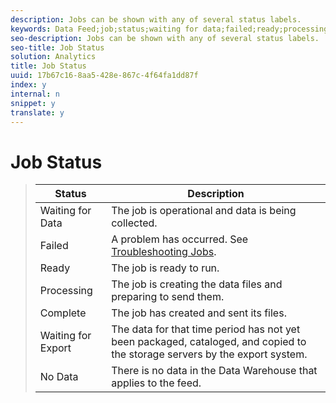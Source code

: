 ```yaml
---
description: Jobs can be shown with any of several status labels.
keywords: Data Feed;job;status;waiting for data;failed;ready;processing;complete;no data
seo-description: Jobs can be shown with any of several status labels.
seo-title: Job Status
solution: Analytics
title: Job Status
uuid: 17b67c16-8aa5-428e-867c-4f64fa1dd87f
index: y
internal: n
snippet: y
translate: y
---
```


# Job Status




>|  Status  | Description  |
>|---|---|
>|  Waiting for Data  | The job is operational and data is being collected.  |
>|  Failed  |A problem has occurred. See [ Troubleshooting Jobs](../../analytics-data-feed/jobs-troubleshooting.md#concept_F3B0CDCCCD8047EEA3CFE9717D860320).  |
>|  Ready  | The job is ready to run.  |
>|  Processing  | The job is creating the data files and preparing to send them.  |
>|  Complete  | The job has created and sent its files.  |
>|  Waiting for Export  | The data for that time period has not yet been packaged, cataloged, and copied to the storage servers by the export system.  |
>|  No Data  | There is no data in the Data Warehouse that applies to the feed.  |

